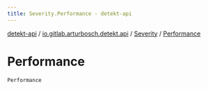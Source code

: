 ```yaml
---
title: Severity.Performance - detekt-api
---
```


[detekt-api](../../index.html) / [io.gitlab.arturbosch.detekt.api](../index.html) / [Severity](index.html) / [Performance](./-performance.html)

# Performance

`Performance`